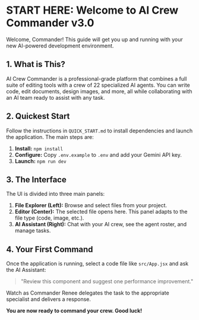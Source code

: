 # START HERE: Welcome to AI Crew Commander v3.0

Welcome, Commander! This guide will get you up and running with your new AI-powered development environment.

## 1. What is This?

AI Crew Commander is a professional-grade platform that combines a full suite of editing tools with a crew of 22 specialized AI agents. You can write code, edit documents, design images, and more, all while collaborating with an AI team ready to assist with any task.

## 2. Quickest Start

Follow the instructions in `QUICK_START.md` to install dependencies and launch the application. The main steps are:

1.  **Install:** `npm install`
2.  **Configure:** Copy `.env.example` to `.env` and add your Gemini API key.
3.  **Launch:** `npm run dev`

## 3. The Interface

The UI is divided into three main panels:

1.  **File Explorer (Left):** Browse and select files from your project.
2.  **Editor (Center):** The selected file opens here. This panel adapts to the file type (code, image, etc.).
3.  **AI Assistant (Right):** Chat with your AI crew, see the agent roster, and manage tasks.

## 4. Your First Command

Once the application is running, select a code file like `src/App.jsx` and ask the AI Assistant:

> "Review this component and suggest one performance improvement."

Watch as Commander Renee delegates the task to the appropriate specialist and delivers a response.

**You are now ready to command your crew. Good luck!**
